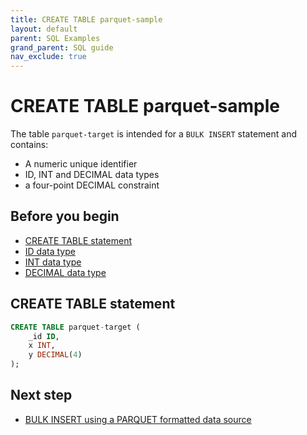 ```yaml
---
title: CREATE TABLE parquet-sample
layout: default
parent: SQL Examples
grand_parent: SQL guide
nav_exclude: true
---
```


# CREATE TABLE parquet-sample

The table `parquet-target` is intended for a `BULK INSERT` statement and contains:
* A numeric unique identifier
* ID, INT and DECIMAL data types
* a four-point DECIMAL constraint

## Before you begin

* [CREATE TABLE statement](/docs/sql-guide/statements/statement-table-create)
* [ID data type](/docs/sql-guide/data-types/data-type-id)
* [INT data type](/docs/sql-guide/data-types/data-type-int)
* [DECIMAL data type](/docs/sql-guide/data-types/data-type-decimal)

## CREATE TABLE statement

```sql
CREATE TABLE parquet-target (
    _id ID,
    x INT,
    y DECIMAL(4)
);
```

## Next step

* [BULK INSERT using a PARQUET formatted data source](/docs/sql-guide/examples/sql-eg-insert/sql-eg-insert-bulk-parquet-target)
